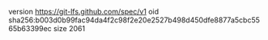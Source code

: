 version https://git-lfs.github.com/spec/v1
oid sha256:b003d0b99fac94da4f2c98f2e20e2527b498d450dfe8877a5cbc5565b63399ec
size 2061
